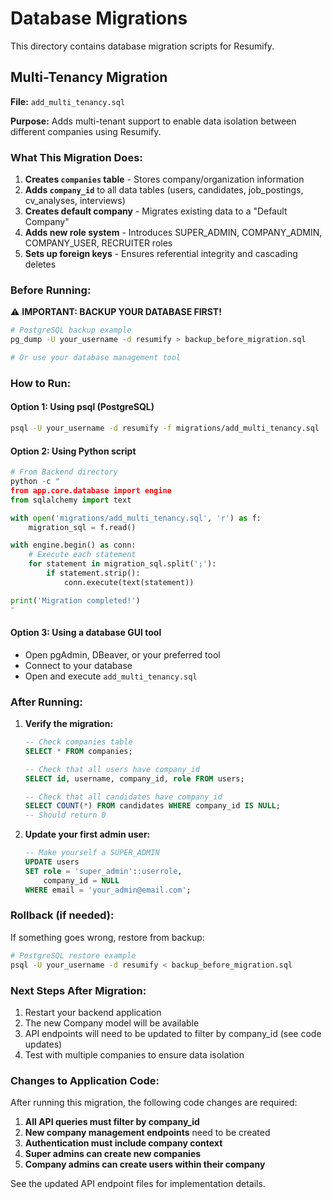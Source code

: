 # Database Migrations

This directory contains database migration scripts for Resumify.

## Multi-Tenancy Migration

**File:** `add_multi_tenancy.sql`

**Purpose:** Adds multi-tenant support to enable data isolation between different companies using Resumify.

### What This Migration Does:

1. **Creates `companies` table** - Stores company/organization information
2. **Adds `company_id`** to all data tables (users, candidates, job_postings, cv_analyses, interviews)
3. **Creates default company** - Migrates existing data to a "Default Company"
4. **Adds new role system** - Introduces SUPER_ADMIN, COMPANY_ADMIN, COMPANY_USER, RECRUITER roles
5. **Sets up foreign keys** - Ensures referential integrity and cascading deletes

### Before Running:

⚠️ **IMPORTANT: BACKUP YOUR DATABASE FIRST!**

```bash
# PostgreSQL backup example
pg_dump -U your_username -d resumify > backup_before_migration.sql

# Or use your database management tool
```

### How to Run:

#### Option 1: Using psql (PostgreSQL)
```bash
psql -U your_username -d resumify -f migrations/add_multi_tenancy.sql
```

#### Option 2: Using Python script
```python
# From Backend directory
python -c "
from app.core.database import engine
from sqlalchemy import text

with open('migrations/add_multi_tenancy.sql', 'r') as f:
    migration_sql = f.read()

with engine.begin() as conn:
    # Execute each statement
    for statement in migration_sql.split(';'):
        if statement.strip():
            conn.execute(text(statement))

print('Migration completed!')
"
```

#### Option 3: Using a database GUI tool
- Open pgAdmin, DBeaver, or your preferred tool
- Connect to your database
- Open and execute `add_multi_tenancy.sql`

### After Running:

1. **Verify the migration:**
   ```sql
   -- Check companies table
   SELECT * FROM companies;

   -- Check that all users have company_id
   SELECT id, username, company_id, role FROM users;

   -- Check that all candidates have company_id
   SELECT COUNT(*) FROM candidates WHERE company_id IS NULL;
   -- Should return 0
   ```

2. **Update your first admin user:**
   ```sql
   -- Make yourself a SUPER_ADMIN
   UPDATE users
   SET role = 'super_admin'::userrole,
       company_id = NULL
   WHERE email = 'your_admin@email.com';
   ```

### Rollback (if needed):

If something goes wrong, restore from backup:

```bash
# PostgreSQL restore example
psql -U your_username -d resumify < backup_before_migration.sql
```

### Next Steps After Migration:

1. Restart your backend application
2. The new Company model will be available
3. API endpoints will need to be updated to filter by company_id (see code updates)
4. Test with multiple companies to ensure data isolation

### Changes to Application Code:

After running this migration, the following code changes are required:

1. **All API queries must filter by company_id**
2. **New company management endpoints** need to be created
3. **Authentication must include company context**
4. **Super admins can create new companies**
5. **Company admins can create users within their company**

See the updated API endpoint files for implementation details.
